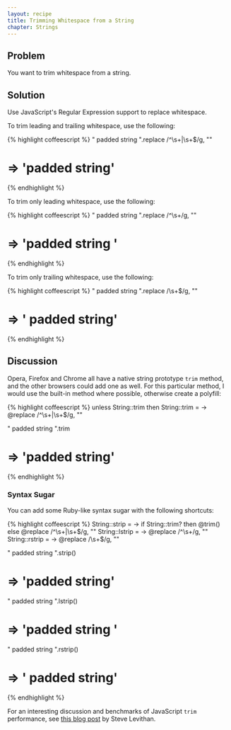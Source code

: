 ```yaml
---
layout: recipe
title: Trimming Whitespace from a String
chapter: Strings
---
```

## Problem

You want to trim whitespace from a string.

## Solution

Use JavaScript's Regular Expression support to replace whitespace.

To trim leading and trailing whitespace, use the following:

{% highlight coffeescript %}
"  padded string  ".replace /^\s+|\s+$/g, ""
# => 'padded string'
{% endhighlight %}

To trim only leading whitespace, use the following:

{% highlight coffeescript %}
"  padded string  ".replace /^\s+/g, ""
# => 'padded string  '
{% endhighlight %}

To trim only trailing whitespace, use the following:

{% highlight coffeescript %}
"  padded string  ".replace /\s+$/g, ""
# => '  padded string'
{% endhighlight %}

## Discussion

Opera, Firefox and Chrome all have a native string prototype `trim` method, and the other browsers could add one as well. For this particular method, I would use the built-in method where possible, otherwise create a polyfill:

{% highlight coffeescript %}
unless String::trim then String::trim = -> @replace /^\s+|\s+$/g, ""

"  padded string  ".trim
# => 'padded string'
{% endhighlight %}


### Syntax Sugar

You can add some Ruby-like syntax sugar with the following shortcuts:

{% highlight coffeescript %}
String::strip = -> if String::trim? then @trim() else @replace /^\s+|\s+$/g, ""
String::lstrip = -> @replace /^\s+/g, ""
String::rstrip = -> @replace /\s+$/g, ""

"  padded string  ".strip()
# => 'padded string'
"  padded string  ".lstrip()
# => 'padded string  '
"  padded string  ".rstrip()
# => '  padded string'
{% endhighlight %}

For an interesting discussion and benchmarks of JavaScript `trim` performance, see [this blog post](http://blog.stevenlevithan.com/archives/faster-trim-javascript) by Steve Levithan.
